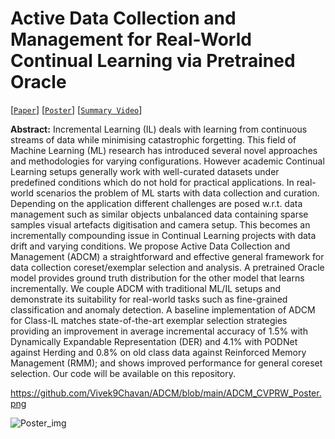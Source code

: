 # Active Data Collection and Management for Real-World Continual Learning via Pretrained Oracle

[[`Paper`](https://openaccess.thecvf.com/content/CVPR2024W/CLVISION/html/Chavan_Active_Data_Collection_and_Management_for_Real-World_Continual_Learning_via_CVPRW_2024_paper.html)] [[`Poster`](https://drive.google.com/file/d/1_8FC60_aXVbQHE0Ygls-7R0rwjBmtdyx/view?usp=sharing)] [[`Summary Video`](https://youtu.be/HwEzN7DfJw0?si=yCd5bYWm204ICdOb)]

**Abstract:** Incremental Learning (IL) deals with learning from continuous streams of data while minimising catastrophic forgetting. This field of Machine Learning (ML) research has introduced several novel approaches and methodologies for varying configurations. However academic Continual Learning setups generally work with well-curated datasets under predefined conditions which do not hold for practical applications. In real-world scenarios the problem of ML starts with data collection and curation. Depending on the application different challenges are posed w.r.t. data management such as similar objects unbalanced data containing sparse samples visual artefacts digitisation and camera setup. This becomes an incrementally compounding issue in Continual Learning projects with data drift and varying conditions. We propose Active Data Collection and Management (ADCM) a straightforward and effective general framework for data collection coreset/exemplar selection and analysis. A pretrained Oracle model provides ground truth distribution for the other model that learns incrementally. We couple ADCM with traditional ML/IL setups and demonstrate its suitability for real-world tasks such as fine-grained classification and anomaly detection. A baseline implementation of ADCM for Class-IL matches state-of-the-art exemplar selection strategies providing an improvement in average incremental accuracy of 1.5% with Dynamically Expandable Representation (DER) and 4.1% with PODNet against Herding and 0.8% on old class data against Reinforced Memory Management (RMM); and shows improved performance for general coreset selection. Our code will be available on this repository.

https://github.com/Vivek9Chavan/ADCM/blob/main/ADCM_CVPRW_Poster.png

![Poster_img]([https://github.com/Vivek9Chavan/RECIL/assets/57413096/a033df28-a033-4294-a4b0-e5641c540c42](https://github.com/Vivek9Chavan/ADCM/blob/main/ADCM_CVPRW_Poster.png))


